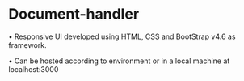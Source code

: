 # Document-handler

• Responsive UI developed using HTML, CSS and BootStrap v4.6 as framework.

• Can be hosted according to environment or in a local machine at localhost:3000
